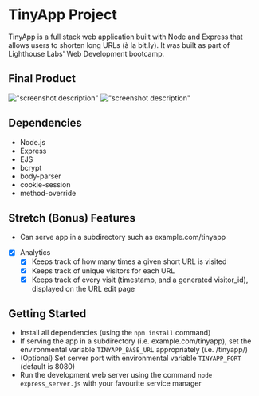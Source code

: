 # TinyApp Project

TinyApp is a full stack web application built with Node and Express that allows users to shorten long URLs (à la bit.ly). It was built as part of Lighthouse Labs' Web Development bootcamp.

## Final Product

!["screenshot description"](#)
!["screenshot description"](#)

## Dependencies

- Node.js
- Express
- EJS
- bcrypt
- body-parser
- cookie-session
- method-override

## Stretch (Bonus) Features

- Can serve app in a subdirectory such as example.com/tinyapp
* [x] Analytics
  * [x] Keeps track of how many times a given short URL is visited
  * [x] Keeps track of unique visitors for each URL
  * [x] Keeps track of every visit (timestamp, and a generated visitor_id), displayed on the URL edit page

## Getting Started

- Install all dependencies (using the `npm install` command)
- If serving the app in a subdirectory (i.e. example.com/tinyapp), set the environmental variable `TINYAPP_BASE_URL` appropriately (i.e. /tinyapp/)
- (Optional) Set server port with environmental variable `TINYAPP_PORT` (default is 8080)
- Run the development web server using the command `node express_server.js` with your favourite service manager